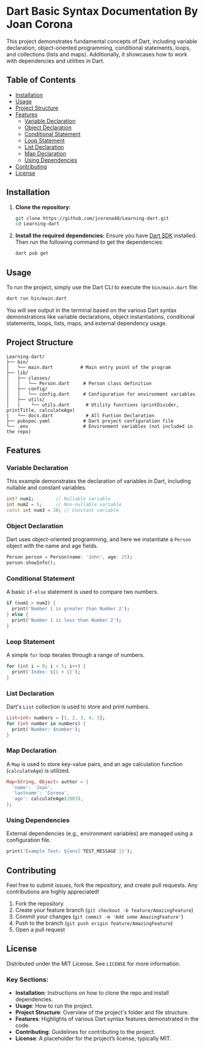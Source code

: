 # Dart Basic Syntax Documentation By Joan Corona

This project demonstrates fundamental concepts of Dart, including variable declaration, object-oriented programming, conditional statements, loops, and collections (lists and maps). Additionally, it showcases how to work with dependencies and utilities in Dart.

## Table of Contents
- [Installation](#installation)
- [Usage](#usage)
- [Project Structure](#project-structure)
- [Features](#features)
  - [Variable Declaration](#variable-declaration)
  - [Object Declaration](#object-declaration)
  - [Conditional Statement](#conditional-statement)
  - [Loop Statement](#loop-statement)
  - [List Declaration](#list-declaration)
  - [Map Declaration](#map-declaration)
  - [Using Dependencies](#using-dependencies)
- [Contributing](#contributing)
- [License](#license)

## Installation

1. **Clone the repository:**
   ```bash
   git clone https://github.com/jcorona48/Learning-dart.git
   cd Learning-dart
   ```

2. **Install the required dependencies:**
   Ensure you have [Dart SDK](https://dart.dev/get-dart) installed. Then run the following command to get the dependencies:
   ```bash
   dart pub get
   ```

## Usage

To run the project, simply use the Dart CLI to execute the `bin/main.dart` file:
```bash
dart run bin/main.dart
```

You will see output in the terminal based on the various Dart syntax demonstrations like variable declarations, object instantiations, conditional statements, loops, lists, maps, and external dependency usage.

## Project Structure

```
Learning-dart/
├── bin/
│   └── main.dart          # Main entry point of the program
├── lib/
│   ├── classes/
│   │   └── Person.dart     # Person class definition
│   ├── config/
│   │   └── config.dart     # Configuration for environment variables
│   ├── utils/
│   |    └── utils.dart      # Utility functions (printDivider, printTitle, calculateAge)
|   └── docs.dart            # All Funtion Declaration
├── pubspec.yaml            # Dart project configuration file
└── .env                    # Environment variables (not included in the repo)
```

## Features

### Variable Declaration
This example demonstrates the declaration of variables in Dart, including nullable and constant variables.

```dart
int? num1;        // Nullable variable
int num2 = 5;     // Non-nullable variable
const int num3 = 20; // Constant variable
```

### Object Declaration
Dart uses object-oriented programming, and here we instantiate a `Person` object with the name and age fields.

```dart
Person person = Person(name: 'John', age: 25);
person.showInfo();
```

### Conditional Statement
A basic `if-else` statement is used to compare two numbers.

```dart
if (num1 > num2) {
  print('Number 1 is greater than Number 2');
} else {
  print('Number 1 is less than Number 2');
}
```

### Loop Statement
A simple `for` loop iterates through a range of numbers.

```dart
for (int i = 0; i < 5; i++) {
  print('Index: ${i + 1}');
}
```

### List Declaration
Dart's `List` collection is used to store and print numbers.

```dart
List<int> numbers = [1, 2, 3, 4, 5];
for (int number in numbers) {
  print('Number: $number');
}
```

### Map Declaration
A `Map` is used to store key-value pairs, and an age calculation function (`calculateAge`) is utilized.

```dart
Map<String, Object> author = {
  'name': 'Joan',
  'lastname': 'Corona',
  'age': calculateAge(2003),
};
```

### Using Dependencies
External dependencies (e.g., environment variables) are managed using a configuration file.

```dart
print('Example Text: ${env['TEST_MESSAGE']}');
```

## Contributing

Feel free to submit issues, fork the repository, and create pull requests. Any contributions are highly appreciated!

1. Fork the repository
2. Create your feature branch (`git checkout -b feature/AmazingFeature`)
3. Commit your changes (`git commit -m 'Add some AmazingFeature'`)
4. Push to the branch (`git push origin feature/AmazingFeature`)
5. Open a pull request

## License

Distributed under the MIT License. See `LICENSE` for more information.

### Key Sections:

- **Installation**: Instructions on how to clone the repo and install dependencies.
- **Usage**: How to run the project.
- **Project Structure**: Overview of the project's folder and file structure.
- **Features**: Highlights of various Dart syntax features demonstrated in the code.
- **Contributing**: Guidelines for contributing to the project.
- **License**: A placeholder for the project’s license, typically MIT.
